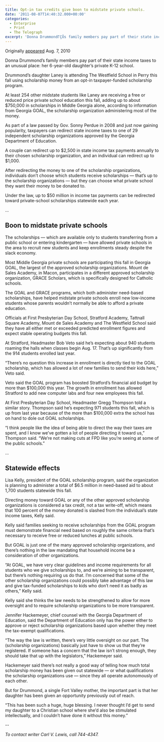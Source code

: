 ```yaml
---
title: Opt-in tax credits give boon to midstate private schools.
date: '2011-08-07T14:40:32.000+00:00'
categories:
  - Enterprise
  - Print
  - The Telegraph
excerpt: 'Donna DrummondΓÇÖs family members pay part of their state income taxes to an unusual place: her 6-year-old daughterΓÇÖs private K-12 school.'
---
```


Originally <a href="http://www.macon.com/2010/08/07/1221132/opt-in-tax-credits-give-midstate.html">appeared</a> Aug. 7, 2010


Donna Drummond’s family members pay part of their state income taxes to an unusual place: her 6-year-old daughter’s private K-12 school.

Drummond’s daughter Laney is attending The Westfield School in Perry this fall using scholarship money from an opt-in taxpayer-funded scholarship program.

At least 254 other midstate students like Laney are receiving a free or reduced price private school education this fall, adding up to about $750,000 in scholarships in Middle Georgia alone, according to information from Georgia GOAL, the scholarship organization administering most of the money.

As part of a law passed by Gov. Sonny Perdue in 2008 and just now gaining popularity, taxpayers can redirect state income taxes to one of 29 independent scholarship organizations approved by the Georgia Department of Education.

A couple can redirect up to $2,500 in state income tax payments annually to their chosen scholarship organization, and an individual can redirect up to $1,000.

After redirecting the money to one of the scholarship organizations, individuals don’t choose which students receive scholarships — that’s up to the scholarship organizations — but they can choose what private school they want their money to be donated to.

Under the law, up to $50 million in income tax payments can be redirected toward private-school scholarships statewide each year.

...

<h2><strong>Boon to midstate private schools</strong></h2>
The scholarships — which are available only to students transferring from a public school or entering kindergarten — have allowed private schools in the area to recruit new students and keep enrollments steady despite the slack economy.

Most Middle Georgia private schools are participating this fall in Georgia GOAL, the largest of the approved scholarship organizations. Mount de Sales Academy, in Macon, participates in a different approved scholarship organization, GRACE Scholars, which is specifically designed for Catholic schools.

The GOAL and GRACE programs, which both administer need-based scholarships, have helped midstate private schools enroll new low-income students whose parents wouldn’t normally be able to afford a private education.

Officials at First Presbyterian Day School, Stratford Academy, Tattnall Square Academy, Mount de Sales Academy and The Westfield School said they have all either met or exceeded predicted enrollment figures and expect stable operating budgets this fall.

At Stratford, Headmaster Bob Veto said he’s expecting about 940 students roaming the halls when classes begin Aug. 17. That’s up significantly from the 914 students enrolled last year.

“There’s no question this increase in enrollment is directly tied to the GOAL scholarship, which has allowed a lot of new families to send their kids here,” Veto said.

Veto said the GOAL program has boosted Stratford’s financial aid budget by more than $100,000 this year. The growth in enrollment has allowed Stratford to add new computer labs and four new employees this fall.

At First Presbyterian Day School, Headmaster Gregg Thompson told a similar story. Thompson said he’s expecting 971 students this fall, which is up from last year because of the more than $100,000 extra the school has on hand to dole out GOAL scholarships.

“I think people like the idea of being able to direct the way their taxes are spent, and I know we’ve gotten a lot of people directing it toward us,” Thompson said. “We’re not making cuts at FPD like you’re seeing at some of the public schools.”

...

<h2><strong>Statewide effects</strong></h2>
Lisa Kelly, president of the GOAL scholarship program, said the organization is planning to administer a total of $6.5 million in need-based aid to about 1,700 students statewide this fall.

Directing money toward GOAL or any of the other approved scholarship organizations is considered a tax credit, not a tax write-off, which means that 100 percent of the money donated is slashed from the individual’s state income taxes, Kelly said.

Kelly said families seeking to receive scholarships from the GOAL program must demonstrate financial need based on roughly the same criteria that’s necessary to receive free or reduced lunches at public schools.

But GOAL is just one of the many approved scholarship organizations, and there’s nothing in the law mandating that household income be a consideration of other organizations.

“At GOAL, we have very clear guidelines and income requirements for all students who we give scholarships to, and we’re aiming to be transparent, but there’s nothing requiring us do that. I’m concerned that some of the other scholarship organizations could possibly take advantage of this law and give tax-funded scholarships to kids who don’t need it as badly as others,” Kelly said.

Kelly said she thinks the law needs to be strengthened to allow for more oversight and to require scholarship organizations to be more transparent.

Jennifer Hackemeyer, chief counsel with the Georgia Department of Education, said the Department of Education only has the power either to approve or reject scholarship organizations based upon whether they meet the tax-exempt qualifications.

“The way the law is written, there’s very little oversight on our part. The (scholarship organizations) basically just have to show us that they’re registered. If someone has a concern that the law isn’t strong enough, they should take that up with the legislators,” Hackemeyer said.

Hackemeyer said there’s not really a good way of telling how much total scholarship money has been given out statewide — or what qualifications the scholarship organizations use — since they all operate autonomously of each other.

But for Drummond, a single Fort Valley mother, the important part is that her daughter has been given an opportunity previously out of reach.

“This has been such a huge, huge blessing. I never thought I’d get to send my daughter to a Christian school where she’d also be stimulated intellectually, and I couldn’t have done it without this money.”

--

<em>To contact writer Carl V. Lewis, call 744-4347.</em>

